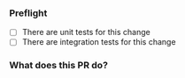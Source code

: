 ### Preflight
- [ ] There are unit tests for this change
- [ ] There are integration tests for this change

### What does this PR do?
